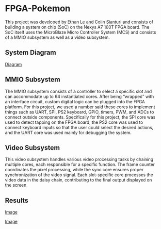 # FPGA-Pokemon
This project was developed by Ethan Le and Colin Sianturi and consists of building a system on chip (SoC) on the Nexys A7 100T FPGA board. The SoC itself uses the MicroBlaze Micro Controller System (MCS) and consists of a MMIO subsystem as well as a video subsystem. 

## System Diagram
[Diagram](https://github.com/eLe0815/FPGA-Pokemon/blob/main/Images/soc.PNG)

## MMIO Subsystem

The MMIO subsystem consists of a controller to select a specific slot and can accommodate up to 64 instantiated cores. After being “wrapped” with an interface circuit, custom digital logic can be plugged into the FPGA platform. For this project, we used a number said these cores to implement things such as UART, SPI, PS2 keyboard, GPIO, timers, PWM, and ADCs to connect outside components. Specifically for this project, the SPI core was used to detect tapping on the FPGA board, the PS2 core was used to connect keyboard inputs so that the user could select the desired actions, and the UART core was used mainly for debugging the system.

## Video Subsystem

This video subsystem handles various video processing tasks by chaining multiple cores, each responsible for a specific function. The frame counter coordinates the pixel processing, while the sync core ensures proper synchronization of the video signal. Each slot-specific core processes the video data in the daisy chain, contributing to the final output displayed on the screen.

## Results

[Image](https://github.com/eLe0815/FPGA-Pokemon/blob/main/Images/titlescreen.jpg)

[Image](https://github.com/eLe0815/FPGA-Pokemon/blob/main/Images/pokemongame.jpg)







